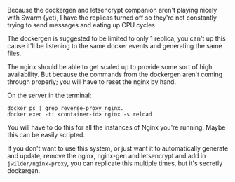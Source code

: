 Because the dockergen and letsencrypt companion aren't playing nicely with Swarm (yet), I have the replicas turned off so they're not constantly trying to send messages and eating up CPU cycles.

The dockergen is suggested to be limited to only 1 replica, you can't up this cause it'll be listening to the same docker events and generating the same files.

The nginx should be able to get scaled up to provide some sort of high availability. But because the commands from the dockergen aren't coming through properly; you will have to reset the nginx by hand.

On the server in the terminal:
```
docker ps | grep reverse-proxy_nginx.
docker exec -ti <container-id> nginx -s reload
```

You will have to do this for all the instances of Nginx you're running. Maybe this can be easily scripted.

If you don't want to use this system, or just want it to automatically generate and update; remove the nginx, nginx-gen and letsencrypt and add in `jwilder/nginx-proxy`, you can replicate this multiple times, but it's secretly dockergen.
